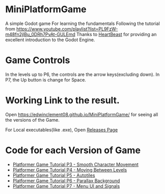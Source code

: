 # MiniPlatformGame
A simple Godot game For learning the fundamentals
Following the tutorial from https://www.youtube.com/playlist?list=PL9FzW-m48fn2jlBu_0DRh7PvAt-GULEmd
Thanks to [HeartBeast](https://www.youtube.com/channel/UCrHQNOyU1q6BFEfkNq2CYMA) for providing an excellent introduction to the Godot Engine.

# Game Controls
In the levels up to P6, the controls are the arrow keys(excluding down).
In P7, the Up button is change for Space.

# Working Link to the result.
Open https://edwinclement08.github.io/MiniPlatformGame/ for seeing all the versions of the Game.

For Local executables(like .exe), Open [Releases Page](https://github.com/edwinclement08/MiniPlatformGame/releases/)

# Code for each Version of Game
- [Platformer Game Tutorial P3 - Smooth Character Movement](https://github.com/edwinclement08/MiniPlatformGame/tree/6750f8985cffc4e30f1dc17db8eb4539f1417a69) 
- [Platformer Game Tutorial P4 - Moving Between Levels](https://github.com/edwinclement08/MiniPlatformGame/tree/82711de1585d26a358e9a442b1ceb38c0c5096b9)
- [Platformer Game Tutorial P5 - Autotiles](https://github.com/edwinclement08/MiniPlatformGame/tree/ac7d0ab489159ee4a75b5f95c4548158790f3ff5)
- [Platformer Game Tutorial P6 - Parallax Background](https://github.com/edwinclement08/MiniPlatformGame/tree/f391bd9a5c8e8b872123b61c1ba4ce220a2a251a)
- [Platformer Game Tutorial P7 - Menu UI and Signals](https://github.com/edwinclement08/MiniPlatformGame/tree/2479ecf62cc4e412e46584e9a29707febc64eb1b)
